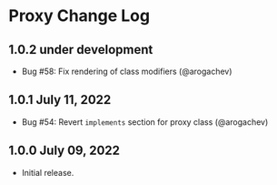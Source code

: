 # Proxy Change Log

## 1.0.2 under development

- Bug #58: Fix rendering of class modifiers (@arogachev)

## 1.0.1 July 11, 2022

- Bug #54: Revert `implements` section for proxy class (@arogachev)

## 1.0.0 July 09, 2022

- Initial release.
